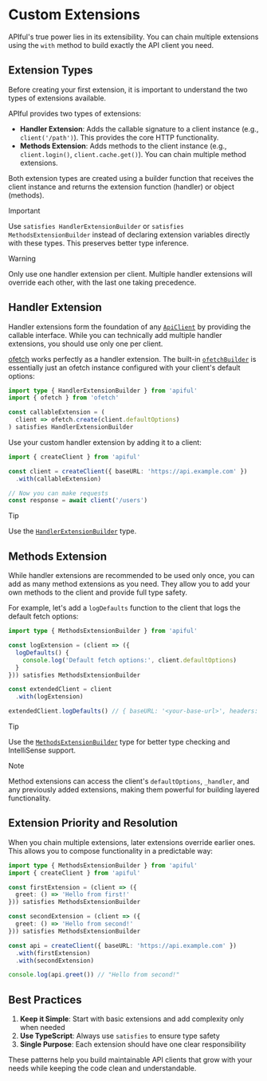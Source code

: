 # Custom Extensions

APIful's true power lies in its extensibility. You can chain multiple extensions using the `with` method to build exactly the API client you need.

## Extension Types

Before creating your first extension, it is important to understand the two types of extensions available.

APIful provides two types of extensions:

- **Handler Extension**: Adds the callable signature to a client instance (e.g., `client('/path')`). This provides the core HTTP functionality.
- **Methods Extension**: Adds methods to the client instance (e.g., `client.login()`, `client.cache.get()`). You can chain multiple method extensions.

Both extension types are created using a builder function that receives the client instance and returns the extension function (handler) or object (methods).

> [!IMPORTANT]
> Use `satisfies HandlerExtensionBuilder` or `satisfies MethodsExtensionBuilder` instead of declaring extension variables directly with these types. This preserves better type inference.

> [!WARNING]
> Only use one handler extension per client. Multiple handler extensions will override each other, with the last one taking precedence.

## Handler Extension

Handler extensions form the foundation of any [`ApiClient`](/reference/api-client) by providing the callable interface. While you can technically add multiple handler extensions, you should use only one per client.

[ofetch](https://github.com/unjs/ofetch) works perfectly as a handler extension. The built-in [`ofetchBuilder`](/extensions/ofetch) is essentially just an ofetch instance configured with your client's default options:

```ts
import type { HandlerExtensionBuilder } from 'apiful'
import { ofetch } from 'ofetch'

const callableExtension = (
  client => ofetch.create(client.defaultOptions)
) satisfies HandlerExtensionBuilder
```

Use your custom handler extension by adding it to a client:

```ts
import { createClient } from 'apiful'

const client = createClient({ baseURL: 'https://api.example.com' })
  .with(callableExtension)

// Now you can make requests
const response = await client('/users')
```

> [!TIP]
> Use the [`HandlerExtensionBuilder`](/reference/handler-extension-builder) type.

## Methods Extension

While handler extensions are recommended to be used only once, you can add as many method extensions as you need. They allow you to add your own methods to the client and provide full type safety.

For example, let's add a `logDefaults` function to the client that logs the default fetch options:

```ts
import type { MethodsExtensionBuilder } from 'apiful'

const logExtension = (client => ({
  logDefaults() {
    console.log('Default fetch options:', client.defaultOptions)
  }
})) satisfies MethodsExtensionBuilder

const extendedClient = client
  .with(logExtension)

extendedClient.logDefaults() // { baseURL: '<your-base-url>', headers: { Authorization: 'Bearer <your-bearer-token>' } }
```

> [!TIP]
> Use the [`MethodsExtensionBuilder`](/reference/methods-extension-builder) type for better type checking and IntelliSense support.

> [!NOTE]
> Method extensions can access the client's `defaultOptions`, `_handler`, and any previously added extensions, making them powerful for building layered functionality.

## Extension Priority and Resolution

When you chain multiple extensions, later extensions override earlier ones. This allows you to compose functionality in a predictable way:

```ts
import type { MethodsExtensionBuilder } from 'apiful'
import { createClient } from 'apiful'

const firstExtension = (client => ({
  greet: () => 'Hello from first!'
})) satisfies MethodsExtensionBuilder

const secondExtension = (client => ({
  greet: () => 'Hello from second!'
})) satisfies MethodsExtensionBuilder

const api = createClient({ baseURL: 'https://api.example.com' })
  .with(firstExtension)
  .with(secondExtension)

console.log(api.greet()) // "Hello from second!"
```

## Best Practices

1. **Keep it Simple**: Start with basic extensions and add complexity only when needed
2. **Use TypeScript**: Always use `satisfies` to ensure type safety
3. **Single Purpose**: Each extension should have one clear responsibility

These patterns help you build maintainable API clients that grow with your needs while keeping the code clean and understandable.
